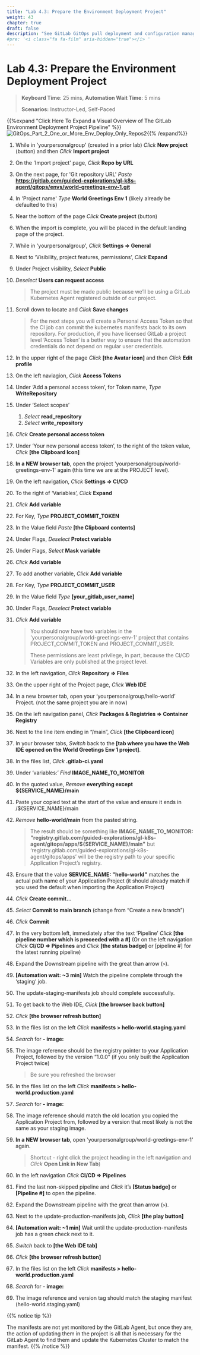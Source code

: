 ```yaml
---
title: "Lab 4.3: Prepare the Environment Deployment Project"
weight: 43
chapter: true
draft: false
description: "See GitLab GitOps pull deployment and configuration management in action."
#pre: '<i class="fa fa-film" aria-hidden="true"></i> '
---
```


# Lab 4.3: Prepare the Environment Deployment Project

> **Keyboard Time**: 25 mins, **Automation Wait Time**: 5 mins
>
> **Scenarios:** Instructor-Led, Self-Paced

{{%expand "Click Here To Expand a Visual Overview of The GitLab Environment Deployment Project Pipeline" %}}![GitOps_Part_2_One_or_More_Env_Deploy_Only_Repos2](GitOps_Part_2_One_or_More_Env_Deploy_Only_Repos2.png){{% /expand%}}

1. While in 'yourpersonalgroup' (created in a prior lab) *Click* **New project** (button) and then *Click* **Import project**

2. On the 'Import project' page, *Click* **Repo by URL**

3. On the next page, for 'Git repository URL' *Paste* **https://gitlab.com/guided-explorations/gl-k8s-agent/gitops/envs/world-greetings-env-1.git**

4. In 'Project name' *Type* **World Greetings Env 1** (likely already be defaulted to this)

5. Near the bottom of the page *Click* **Create project** (button)

6. When the import is complete, you will be placed in the default landing page of the project.

7. While in 'yourpersonalgroup', *Click* **Settings => General**

8. Next to ‘Visibility, project features, permissions’, *Click* **Expand**

9. Under Project visibility, *Select* **Public**

10. *Deselect* **Users can request access**

    > The project must be made public because we’ll be using a GitLab Kubernetes Agent registered outside of our project.

11. Scroll down to locate and *Click* **Save changes**

    > For the next steps you will create a Personal Access Token so that the CI job can commit the kubernetes manifests back to its own repository. For production, if you have licensed GitLab a project level ‘Access Token’ is a better way to ensure that the automation credentials do not depend on regular user credentials.

12. In the upper right of the page *Click* **[the Avatar icon]** and then *Click* **Edit profile**

13. On the left naviagion, *Click* **Access Tokens**

14. Under ‘Add a personal access token’, for Token name, *Type* **WriteRepository**

15. Under ‘Select scopes’

    1. *Select* **read_repository**
    2. *Select* **write_repository**

16. *Click* **Create personal access token** 

17. Under ‘Your new personal access token’, to the right of the token value, *Click* **[the Clipboard Icon]**

18. **In a NEW browser tab**, open the project 'yourpersonalgroup/world-greetings-env-1' again (this time we are at the PROJECT level).

19. On the left navigation, *Click* **Settings => CI/CD**

20. To the right of ‘Variables’, *Click* **Expand**

21. *Click* **Add variable**

22. For Key, *Type* **PROJECT_COMMIT_TOKEN**

23. In the Value field *Paste* **[the Clipboard contents]**

24. Under Flags, *Deselect* **Protect variable**

25. Under Flags, *Select* **Mask variable**

26. *Click* **Add variable**

27. To add another variable, *Click* **Add variable**

28. For Key, *Type* **PROJECT_COMMIT_USER**

29. In the Value field *Type* **[your_gitlab_user_name]**

30. Under Flags, *Deselect* **Protect variable**

31. *Click* **Add variable**

    > You should now have two variables in the 'yourpersonalgroup/world-greetings-env-1' project that contains PROJECT_COMMIT_TOKEN and PROJECT_COMMIT_USER.
    >
    > These permissions are least privilege, in part, because the CI/CD Variables are only published at the project level.

32. In the left navigation, *Click* **Repository => Files** 

33. On the upper right of the Project page, *Click* **Web IDE**

34. In a new browser tab, open your ‘yourpersonalgroup/hello-world’ Project. (not the same project you are in now)

35. On the left navigation panel, *Click* **Packages & Registries => Container Registry**

36. Next to the line item ending in “/main”, *Click* **[the Clipboard icon]**

37. In your browser tabs, *Switch* back to the **[tab where you have the Web IDE opened on the World Greetings Env 1 project]**.

38. In the files list, *Click* **.gitlab-ci.yaml**

39. Under ‘variables:’ *Find* **IMAGE_NAME_TO_MONITOR**

40. In the quoted value, *Remove* **everything except ${SERVICE_NAME}/main** 

41. Paste your copied text at the start of the value and ensure it ends in /${SERVICE_NAME}/main

42. *Remove* **hello-world/main** from the pasted string.

    > The result should be something like **IMAGE_NAME_TO_MONITOR: "registry.gitlab.com/guided-explorations/gl-k8s-agent/gitops/apps/${SERVICE_NAME}/main"** but ‘registry.gitlab.com/guided-explorations/gl-k8s-agent/gitops/apps’ will be the registry path to your specific Application Project’s registry.

43. Ensure that the value **SERVICE_NAME: "hello-world"**  matches the actual path name of your Application Project (it should already match if you used the default when importing the Application Project)

44. *Click* **Create commit...**

45. *Select* **Commit to main branch** (change from “Create a new branch”)

46. *Click* **Commit**

47. In the very bottom left, immediately after the text ‘Pipeline’ *Click* **[the pipeline number which is preceeded with a \#]** (Or on the left navigation *Click* **CI/CD => Pipelines** and *Click* **[the status badge]** or [pipeline #] for the latest running pipeline)

48. Expand the Downstream pipeline with the great than arrow (`>`).

49. **[Automation wait: ~3 min]** Watch the pipeline complete through the ‘staging’ job.

50. The update-staging-manifests job should complete successfully.

51. To get back to the Web IDE, *Click* **[the browser back button]**

52. *Click* **[the browser refresh button]**

53. In the files list on the left *Click* **manifests > hello-world.staging.yaml**

54. *Search* for **- image:**

55. The image reference should be the registry pointer to your Application Project, followed by the version “1.0.0” (if you only built the Application Project twice) 

    > Be sure you refreshed the browser

56. In the files list on the left *Click* **manifests > hello-world.production.yaml**

57. *Search* for **- image:**

58. The image reference should match the old location you copied the Application Project from, followed by a version that most likely is not the same as your staging image.

59. **In a NEW browser tab**, open 'yourpersonalgroup/world-greetings-env-1' again.

    > Shortcut - right click the project heading in the left navigation and *Click* **Open Link in New Tab**) 

60. In the left navigation *Click* **CI/CD => Pipelines**

61. Find the last non-skipped pipeline and *Click* it’s **[Status badge]** or **[Pipeline \#]** to open the pipeline.

62. Expand the Downstream pipeline with the great than arrow (`>`).

63. Next to the update-production-manifests job, *Click* **[the play button]**

64. **[Automation wait: ~1 min]** Wait until the update-production-manifests job has a green check next to it.

65. *Switch* back to **[the Web IDE tab]**

66. *Click* **[the browser refresh button]**

67. In the files list on the left *Click* **manifests > hello-world.production.yaml**

68. *Search* for **- image:**

69. The image reference and version tag should match the staging manifest (hello-world.staging.yaml)

{{% notice tip %}}

The manifests are not yet monitored by the GitLab Agent, but once they are, the action of updating them in the project is all that is necessary for the GitLab Agent to find them and update the Kubernetes Cluster to match the manifest.
{{% /notice %}}

